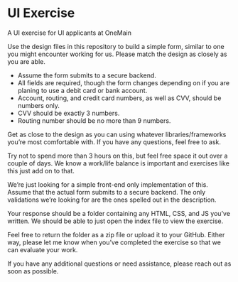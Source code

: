 # UI Exercise
A UI exercise for UI applicants at OneMain

Use the design files in this repository to build a simple form, similar to one you might encounter working for us. Please match the design as closely as you are able.

- Assume the form submits to a secure backend.
- All fields are required, though the form changes depending on if you are planing to use a debit card or bank account.
- Account, routing, and credit card numbers, as well as CVV, should be numbers only.
- CVV should be exactly 3 numbers.
- Routing number should be no more than 9 numbers.

Get as close to the design as you can using whatever libraries/frameworks you’re most comfortable with.  If you have any questions, feel free to ask.

Try not to spend more than 3 hours on this, but feel free space it out over a couple of days. We know a work/life balance is important and exercises like this just add on to that.

We’re just looking for a simple front-end only implementation of this.  Assume that the actual form submits to a secure backend. The only validations we’re looking for are the ones spelled out in the description.

Your response should be a folder containing any HTML, CSS, and JS you’ve written.  We should be able to just open the index file to view the exercise.

Feel free to return the folder as a zip file or upload it to your GitHub. Either way, please let me know when you’ve completed the exercise so that we can evaluate your work.

If you have any additional questions or need assistance, please reach out as soon as possible.
